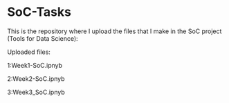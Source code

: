# SoC-Tasks
This is the repository where I upload the files that I make in the SoC project (Tools for Data Science):

Uploaded files:

1:Week1-SoC.ipnyb

2:Week2-SoC.ipnyb

3:Week3_SoC.ipnyb
